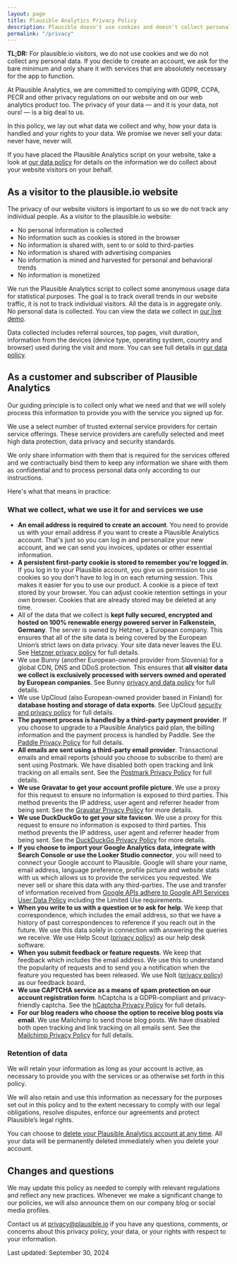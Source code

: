 ```yaml
---
layout: page
title: Plausible Analytics Privacy Policy
description: Plausible doesn't use cookies and doesn't collect personal data. Your data is your data, period.
permalink: "/privacy"
---
```


**TL;DR:** For plausible.io visitors, we do not use cookies and we do not collect any personal data. If you decide to create an account, we ask for the bare minimum and only share it with services that are absolutely necessary for the app to function.

At Plausible Analytics, we are committed to complying with GDPR, CCPA, PECR and other privacy regulations on our website and on our web analytics product too. The privacy of your data — and it is your data, not ours! — is a big deal to us. 

In this policy, we lay out what data we collect and why, how your data is handled and your rights to your data. We promise we never sell your data: never have, never will.

If you have placed the Plausible Analytics script on your website, take a look at [our data policy](https://plausible.io/data-policy) for details on the information we do collect about your website visitors on your behalf.

## As a visitor to the plausible.io website

The privacy of our website visitors is important to us so we do not track any individual people. As a visitor to the plausible.io website:

- No personal information is collected
- No information such as cookies is stored in the browser
- No information is shared with, sent to or sold to third-parties
- No information is shared with advertising companies
- No information is mined and harvested for personal and behavioral trends
- No information is monetized

We run the Plausible Analytics script to collect some anonymous usage data for statistical purposes. The goal is to track overall trends in our website traffic, it is not to track individual visitors. All the data is in aggregate only. No personal data is collected. You can view the data we collect in [our live demo](https://plausible.io/plausible.io).

Data collected includes referral sources, top pages, visit duration, information from the devices (device type, operating system, country and browser) used during the visit and more. You can see full details in [our data policy](https://plausible.io/data-policy).

## As a customer and subscriber of Plausible Analytics

Our guiding principle is to collect only what we need and that we will solely process this information to provide you with the service you signed up for. 

We use a select number of trusted external service providers for certain service offerings. These service providers are carefully selected and meet high data protection, data privacy and security standards. 

We only share information with them that is required for the services offered and we contractually bind them to keep any information we share with them as confidential and to process personal data only according to our instructions.

Here's what that means in practice:

### What we collect, what we use it for and services we use

- **An email address is required to create an account**. You need to provide us with your email address if you want to create a Plausible Analytics account. That's just so you can log in and personalize your new account, and we can send you invoices, updates or other essential information. 
- **A persistent first-party cookie is stored to remember you're logged in**. If you log in to your Plausible account, you give us permission to use cookies so you don't have to log in on each returning session. This makes it easier for you to use our product. A cookie is a piece of text stored by your browser. You can adjust cookie retention settings in your own browser. Cookies that are already stored may be deleted at any time.
- All of the data that we collect is **kept fully secured, encrypted and hosted on 100% renewable energy powered server in Falkenstein, Germany**. The server is owned by Hetzner, a European company. This ensures that all of the site data is being covered by the European Union’s strict laws on data privacy. Your site data never leaves the EU. See [Hetzner privacy policy](https://www.hetzner.com/legal/privacy-policy) for full details.
- We use Bunny (another European-owned provider from Slovenia) for a global CDN, DNS and DDoS protection. This ensures that **all visitor data we collect is exclusively processed with servers owned and operated by European companies**. See Bunny [privacy and data policy](https://bunny.net/privacy) for full details.
- We use UpCloud (also European-owned provider based in Finland) for **database hosting and storage of data exports**. See UpCloud [security and privacy policy](https://upcloud.com/security-privacy) for full details.
- **The payment process is handled by a third-party payment provider**. If you choose to upgrade to a Plausible Analytics paid plan, the billing information and the payment process is handled by Paddle. See the [Paddle Privacy Policy](https://paddle.com/privacy-buyers/) for full details.
- **All emails are sent using a third-party email provider**. Transactional emails and email reports (should you choose to subscribe to them) are sent using Postmark. We have disabled both open tracking and link tracking on all emails sent. See the [Postmark Privacy Policy](https://postmarkapp.com/eu-privacy) for full details.
- **We use Gravatar to get your account profile picture**. We use a proxy for this request to ensure no information is exposed to third parties. This method prevents the IP address, user agent and referrer header from being sent. See the [Gravatar Privacy Policy](https://support.gravatar.com/account/data-privacy/) for more details.
- **We use DuckDuckGo to get your site favicon**. We use a proxy for this request to ensure no information is exposed to third parties. This method prevents the IP address, user agent and referrer header from being sent. See the [DuckDuckGo Privacy Policy](https://duckduckgo.com/privacy) for more details.
- **If you choose to import your Google Analytics data, integrate with Search Console or use the Looker Studio connector**, you will need to connect your Google account to Plausible. Google will share your name, email address, language preference, profile picture and website stats with us which allows us to provide the services you requested. We never sell or share this data with any third-parties. The use and transfer of information received from [Google APIs adhere to Google API Services User Data Policy](https://developers.google.com/terms/api-services-user-data-policy#additional_requirements_for_specific_api_scopes) including the Limited Use requirements.
- **When you write to us with a question or to ask for help**. We keep that correspondence, which includes the email address, so that we have a history of past correspondences to reference if you reach out in the future. We use this data solely in connection with answering the queries we receive. We use Help Scout ([privacy policy](https://www.helpscout.com/company/legal/privacy/)) as our help desk software.
- **When you submit feedback or feature requests**. We keep that feedback which includes the email address. We use this to understand the popularity of requests and to send you a notification when the feature you requested has been released. We use Nolt ([privacy policy](https://nolt.io/help/privacy)) as our feedback board.
- **We use CAPTCHA service as a means of spam protection on our account registration form**. hCaptcha is a GDPR-compliant and privacy-friendly captcha. See the [hCaptcha Privacy Policy](https://www.hcaptcha.com/privacy) for full details.
- **For our blog readers who choose the option to receive blog posts via email**. We use Mailchimp to send those blog posts. We have disabled both open tracking and link tracking on all emails sent. See the [Mailchimp Privacy Policy](https://mailchimp.com/legal/privacy/) for full details.

### Retention of data

We will retain your information as long as your account is active, as necessary to provide you with the services or as otherwise set forth in this policy. 

We will also retain and use this information as necessary for the purposes set out in this policy and to the extent necessary to comply with our legal obligations, resolve disputes, enforce our agreements and protect Plausible’s legal rights.

You can choose to [delete your Plausible Analytics account at any time](https://plausible.io/docs/delete-account). All your data will be permanently deleted immediately when you delete your account.

## Changes and questions

We may update this policy as needed to comply with relevant regulations and reflect any new practices. Whenever we make a significant change to our policies, we will also announce them on our company blog or social media profiles.

Contact us at [privacy@plausible.io](mailto:privacy@plausible.io) if you have any questions, comments, or concerns about this privacy policy, your data, or your rights with respect to your information.

Last updated: September 30, 2024
